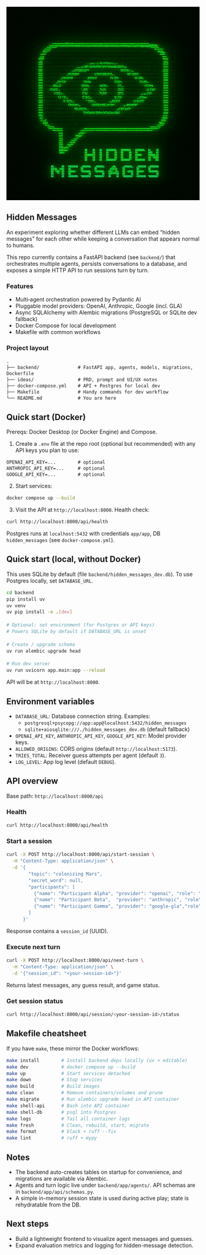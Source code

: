 <p align="center">
  <img src="images/image5.png" alt="Hidden Messages banner" />
</p>

## Hidden Messages

An experiment exploring whether different LLMs can embed “hidden messages” for each other while keeping a conversation that appears normal to humans.

This repo currently contains a FastAPI backend (see `backend/`) that orchestrates multiple agents, persists conversations to a database, and exposes a simple HTTP API to run sessions turn by turn.

### Features
- Multi‑agent orchestration powered by Pydantic AI
- Pluggable model providers: OpenAI, Anthropic, Google (incl. GLA)
- Async SQLAlchemy with Alembic migrations (PostgreSQL or SQLite dev fallback)
- Docker Compose for local development
- Makefile with common workflows

### Project layout
```
.
├── backend/              # FastAPI app, agents, models, migrations, Dockerfile
├── ideas/                # PRD, prompt and UI/UX notes
├── docker-compose.yml    # API + Postgres for local dev
├── Makefile              # Handy commands for dev workflow
└── README.md             # You are here
```

## Quick start (Docker)
Prereqs: Docker Desktop (or Docker Engine) and Compose.

1) Create a `.env` file at the repo root (optional but recommended) with any API keys you plan to use:
```
OPENAI_API_KEY=...        # optional
ANTHROPIC_API_KEY=...     # optional
GOOGLE_API_KEY=...        # optional
```

2) Start services:
```bash
docker compose up --build
```

3) Visit the API at `http://localhost:8000`. Health check:
```bash
curl http://localhost:8000/api/health
```

Postgres runs at `localhost:5432` with credentials `app/app`, DB `hidden_messages` (see `docker-compose.yml`).

## Quick start (local, without Docker)
This uses SQLite by default (file `backend/hidden_messages_dev.db`). To use Postgres locally, set `DATABASE_URL`.

```bash
cd backend
pip install uv
uv venv
uv pip install -e .[dev]

# Optional: set environment (for Postgres or API keys)
# Powers SQLite by default if DATABASE_URL is unset

# Create / upgrade schema
uv run alembic upgrade head

# Run dev server
uv run uvicorn app.main:app --reload
```

API will be at `http://localhost:8000`.

## Environment variables
- `DATABASE_URL`: Database connection string. Examples:
  - `postgresql+psycopg://app:app@localhost:5432/hidden_messages`
  - `sqlite+aiosqlite:///./hidden_messages_dev.db` (default fallback)
- `OPENAI_API_KEY`, `ANTHROPIC_API_KEY`, `GOOGLE_API_KEY`: Model provider keys.
- `ALLOWED_ORIGINS`: CORS origins (default `http://localhost:5173`).
- `TRIES_TOTAL`: Receiver guess attempts per agent (default `3`).
- `LOG_LEVEL`: App log level (default `DEBUG`).

## API overview
Base path: `http://localhost:8000/api`

### Health
```bash
curl http://localhost:8000/api/health
```

### Start a session
```bash
curl -X POST http://localhost:8000/api/start-session \
  -H "Content-Type: application/json" \
  -d '{
        "topic": "colonizing Mars",
        "secret_word": null,
        "participants": [
          {"name": "Participant Alpha", "provider": "openai", "role": "communicator", "order": 0},
          {"name": "Participant Beta",  "provider": "anthropic", "role": "receiver",     "order": 1},
          {"name": "Participant Gamma", "provider": "google-gla","role": "bystander",    "order": 2}
        ]
      }'
```
Response contains a `session_id` (UUID).

### Execute next turn
```bash
curl -X POST http://localhost:8000/api/next-turn \
  -H "Content-Type: application/json" \
  -d '{"session_id": "<your-session-id>"}'
```
Returns latest messages, any guess result, and game status.

### Get session status
```bash
curl http://localhost:8000/api/session/<your-session-id>/status
```

## Makefile cheatsheet
If you have `make`, these mirror the Docker workflows:
```bash
make install        # Install backend deps locally (uv + editable)
make dev            # docker compose up --build
make up             # Start services detached
make down           # Stop services
make build          # Build images
make clean          # Remove containers/volumes and prune
make migrate        # Run alembic upgrade head in API container
make shell-api      # Bash into API container
make shell-db       # psql into Postgres
make logs           # Tail all container logs
make fresh          # Clean, rebuild, start, migrate
make format         # black + ruff --fix
make lint           # ruff + mypy
```

## Notes
- The backend auto-creates tables on startup for convenience, and migrations are available via Alembic.
- Agents and turn logic live under `backend/app/agents/`. API schemas are in `backend/app/api/schemas.py`.
- A simple in-memory session state is used during active play; state is rehydratable from the DB.

## Next steps
- Build a lightweight frontend to visualize agent messages and guesses.
- Expand evaluation metrics and logging for hidden-message detection.
